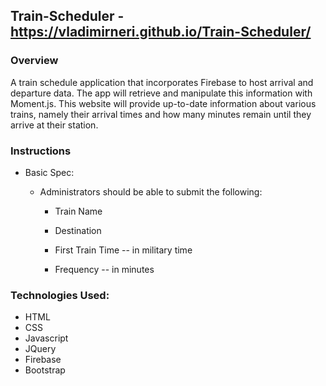 ## Train-Scheduler - https://vladimirneri.github.io/Train-Scheduler/

### Overview

A train schedule application that incorporates Firebase to host arrival and departure data. The app will retrieve and manipulate this information with Moment.js. This website will provide up-to-date information about various trains, namely their arrival times and how many minutes remain until they arrive at their station.

### Instructions

* Basic Spec:
  
  * Administrators should be able to submit the following:
    
    * Train Name
    
    * Destination 
    
    * First Train Time -- in military time
    
    * Frequency -- in minutes
  

### Technologies Used:

- HTML
- CSS
- Javascript
- JQuery
- Firebase
- Bootstrap


